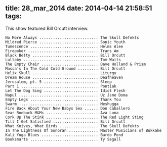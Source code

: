 title: 28_mar_2014
date: 2014-04-14 21:58:51
tags:
---
This show featured Bill Orcutt interview.

    No More Always .......................... The Skull Defekts
    Mildred Pierce .......................... Sonic Youth
    Tumescence .............................. Helms Alee
    Firepoker ............................... Trans Am
    Black Betty ............................. Bill Orcutt
    Lullaby ................................. Tom Waits
    The Empty Chair ......................... Dave Holland & Prism
    Massa's In The Cold Cold Ground ......... Bill Orcutt
    Helix Skull ............................. Liturgy
    Dream House ............................. Deafheaven
    Jerusalem, pt. 5 ........................ Sleep
    Part 1 .................................. Pontiak
    Let The Dog Sing ........................ Idiot Flesh
    Napul ................................... Uz Jsme Doma
    Empty Legs .............................. Thank You
    Swarm ................................... Meshugga
    Fire Back About Your New Babys Sex ...... Don Caballero
    Sear Roebuck M&Ms ....................... Ava Luna
    Cork Up The Stink ....................... The Red Light Sting
    Till I Get Satisfied .................... Bill Orcutt
    What Knives, What Birds ................. The Skull Defekts
    In The Lightness Of Sonoran ............. Master Musicians of Bukkake
    Kali Yuga Blues ......................... Bardo Pond
    Booksmarts .............................. Ty Segall
